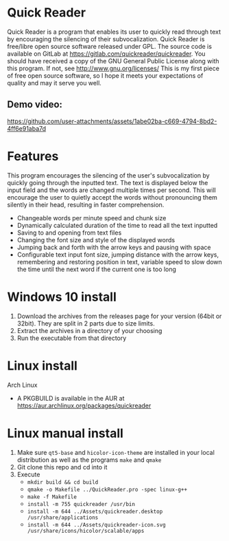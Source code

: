 # Quick Reader

Quick Reader is a program that enables its user to quickly read through text by encouraging the silencing of their subvocalization.
Quick Reader is free/libre open source software released under GPL. The source code is available on GitLab at https://gitlab.com/quickreader/quickreader.
You should have received a copy of the GNU General Public License along with this program. If not, see http://www.gnu.org/licenses/
This is my first piece of free open source software, so I hope it meets your expectations of quality and may it serve you well.

## Demo video:
https://github.com/user-attachments/assets/1abe02ba-c669-4794-8bd2-4ff6e91aba7d

# Features

This program encourages the silencing of the user's subvocalization by quickly going through the inputted text. The text is displayed below the input field and the words are changed multiple times per second. This will encourage the user to quietly accept the words without pronouncing them silently in their head, resulting in faster comprehension.

- Changeable words per minute speed and chunk size
- Dynamically calculated duration of the time to read all the text inputted
- Saving to and opening from text files
- Changing the font size and style of the displayed words
- Jumping back and forth with the arrow keys and pausing with space
- Configurable text input font size, jumping distance with the arrow keys, remembering and restoring position in text, variable speed to slow down the time until the next word if the current one is too long

# Windows 10 install

1. Download the archives from the releases page for your version (64bit or 32bit). They are split in 2 parts due to size limits.
2. Extract the archives in a directory of your choosing
3. Run the executable from that directory

# Linux install

Arch Linux
- A PKGBUILD is available in the AUR at https://aur.archlinux.org/packages/quickreader

# Linux manual install

1. Make sure `qt5-base` and `hicolor-icon-theme` are installed in your local distribution as well as the programs `make` and `qmake`
2. Git clone this repo and cd into it
3. Execute
    - `mkdir build && cd build`
    - `qmake -o Makefile ../QuickReader.pro -spec linux-g++`
    - `make -f Makefile`
    - `install -m 755 quickreader /usr/bin`
    - `install -m 644 ../Assets/quickreader.desktop /usr/share/applications`
    - `install -m 644 ../Assets/quickreader-icon.svg /usr/share/icons/hicolor/scalable/apps`
